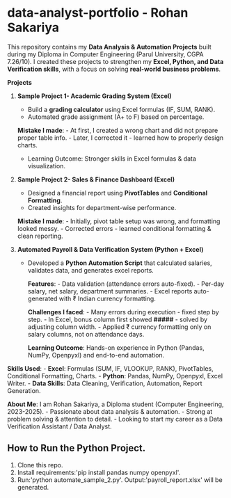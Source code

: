# data-analyst-portfolio - Rohan Sakariya 
This repository contains my **Data Analysis & Automation Projects** built during my Diploma in Computer Engineering (Parul University, CGPA 7.26/10).
I created these projects to strengthen my **Excel, Python, and Data Verification skills**, with a focus on solving **real-world business problems**.

**Projects**
1. **Sample Project 1- Academic Grading System (Excel)**
     - Build a **grading calculator** using Excel formulas (IF, SUM, RANK).
     - Automated grade assignment (A+ to F) based on percentage.
   
      **Mistake I made**:
        - At first, I created a wrong chart and did not prepare proper table info.
        - Later, I corrected it - learned how to properly design charts.
    - Learning Outcome: Stronger skills in Excel formulas & data visualization.
  
2. **Sample Project 2- Sales & Finance Dashboard (Excel)**
     - Designed a financial report using **PivotTables** and **Conditional Formatting**.
     - Created insights for department-wise performance.
       
      **Mistake I made**:
        - Initially, pivot table setup was wrong, and formatting looked messy.
        - Corrected errors - learned conditional formatting & clean reporting.

3. **Automated Payroll & Data Verification System (Python + Excel)**
     - Developed a **Python Automation Script** that calculated salaries, validates data, and generates excel reports.
   
       **Features**:
           - Data validation (attendance errors auto-fixed).
           - Per-day salary, net salary, department summaries.
           - Excel reports auto-generated with ₹ Indian currency formatting.
   
       **Challenges I faced**:
           - Many errors during execution - fixed step by step.
           - In Excel, bonus column first showed **#####** - solved by adjusting column width.
           - Applied ₹ currency formatting only on salary columns, not on attendance days.
       
        **Learning Outcome**: Hands-on experience in Python (Pandas, NumPy, Openpyxl) and end-to-end automation.
   
  **Skills Used**:
     - **Excel**: Formulas (SUM, IF, VLOOKUP, RANK), PivotTables, Conditional Formatting, Charts.
     - **Python**: Pandas, NumPy, Openpyxl, Excel Writer.
     - **Data Skills**: Data Cleaning, Verification, Automation, Report Generation.

  **About Me**:
    I am Rohan Sakariya, a Diploma student (Computer Engineering, 2023-2025).
      - Passionate about data analysis & automation.
      - Strong at problem solving & attention to detail.
      - Looking to start my career as a Data Verification Assistant / Data Analyst.

## How to Run the Python Project.
1. Clone this repo.
2. Install requirements:'pip install pandas numpy openpyxl'.
3. Run:'python automate_sample_2.py'.
   Output:'payroll_report.xlsx' will be generated.

